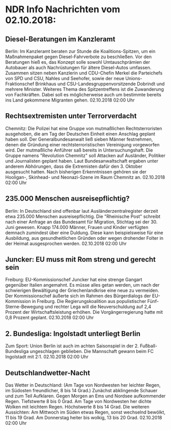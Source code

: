 # NDR Info Nachrichten vom 02.10.2018:


## Diesel-Beratungen im Kanzleramt
Berlin: Im Kanzleramt beraten zur Stunde die Koalitions-Spitzen, um ein Maßnahmenpaket gegen Diesel-Fahrverbote zu beschließen. Vor den Beratungen hieß es, das Konzept solle sowohl Umtauschprämien der Autobauer als auch Nachrüstungen für ältere Diesel-Autos umfassen. Zusammen sitzen neben Kanzlerin und CDU-Chefin Merkel die Parteichefs von SPD und CSU, Nahles und Seehofer, sowie der neue Unions-Fraktionschef Brinkhaus und CSU-Landesgruppenvorsitzende Dobrindt und mehrere Minister. Weiteres Thema des Spitzentreffens ist die Zuwanderung von Fachkräften. Dabei soll es möglicherweise auch um bestimmte bereits ins Land gekommene Migranten gehen. 02.10.2018 02:00 Uhr 

## Rechtsextremisten unter Terrorverdacht
Chemnitz: Die Polizei hat eine Gruppe von mutmaßlichen Rechtsterroristen ausgehoben, die am Tag der Deutschen Einheit einen Anschlag geplant haben soll. Der Generalbundesanwalt ließ sieben Männer festnehmen, denen die Gründung einer rechtsterroristischen Vereinigung vorgeworfen wird. Der mutmaßliche Anführer saß bereits in Untersuchungshaft. Die Gruppe namens "Revolution Chemnitz" soll Attacken auf Ausländer, Politiker und Journalisten geplant haben. Laut Bundesanwaltschaft ergaben unter anderem Abhörungen, dass die Extremisten dafür den 3. Oktober ausgesucht hatten. Nach bisherigen Erkenntnissen gehören sie der Hooligan-, Skinhead- und Neonazi-Szene im Raum Chemnitz an. 02.10.2018 02:00 Uhr 

## 235.000 Menschen ausreisepflichtig?
Berlin: In Deutschland sind offenbar laut Ausländerzentralregister derzeit etwa 235.000 Menschen ausreisepflichtig. Die "Rheinische Post" schreibt nach einer Anfrage an das Bundesamt für Migration, Stichtag sei der 30. Juni gewesen. Knapp 174.000 Männer, Frauen und Kinder verfügten demnach zumindest über eine Duldung. Diese kann beispielsweise für eine Ausbildung, aus gesundheitlichen Gründen oder wegen drohender Folter in der Heimat ausgesprochen werden. 02.10.2018 02:00 Uhr 

## Juncker: EU muss mit Rom streng und gerecht sein
Freiburg: EU-Kommissionschef Juncker hat eine strenge Gangart gegenüber Italien angemahnt. Es müsse alles getan werden, um nach der schwierigen Bewältigung der Griechenlandkrise eine neue zu vermeiden. Der Kommissionschef äußerte sich im Rahmen des Bürgerdialogs der EU-Kommission in Freiburg. Die Regierungskoalition aus populistischer Fünf-Sterne-Bewegung und rechter Lega will die Neuverschuldung auf 2,4 Prozent der Wirtschaftsleistung erhöhen. Die Vorgängerregierung hatte mit 0,8 Prozent geplant. 02.10.2018 02:00 Uhr 

## 2. Bundesliga: Ingolstadt unterliegt Berlin
Zum Sport: Union Berlin ist auch im achten Saisonspiel in der 2. Fußball-Bundesliga ungeschlagen geblieben. Die Mannschaft gewann beim FC Ingolstadt mit 2:1. 02.10.2018 02:00 Uhr 

## Deutschlandwetter-Nacht
Das Wetter in Deutschland:
(Am Tage von Nordwesten her leichter Regen, im Südosten freundlicher, 8 bis 14 Grad.) Zunächst abklingende Schauer und zum Teil Aufklaren. Gegen Morgen an Ems und Nordsee aufkommender Regen. Tiefstwerte 8 bis 0 Grad. Am Tage von Nordwesten her dichte Wolken mit leichtem Regen. Höchstwerte 8 bis 14 Grad. Die weiteren Aussichten: Am Mittwoch im Süden etwas Regen, sonst wechselnd bewölkt, 11 bis 19 Grad. Am Donnerstag heiter bis wolkig, 13 bis 20 Grad. 02.10.2018 02:00 Uhr 
